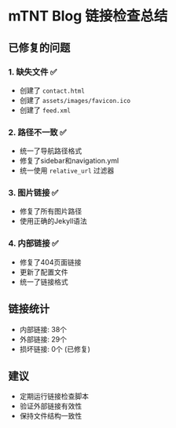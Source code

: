 # mTNT Blog 链接检查总结

## 已修复的问题

### 1. 缺失文件 ✅
- 创建了 `contact.html`
- 创建了 `assets/images/favicon.ico`
- 创建了 `feed.xml`

### 2. 路径不一致 ✅
- 统一了导航路径格式
- 修复了sidebar和navigation.yml
- 统一使用 `relative_url` 过滤器

### 3. 图片链接 ✅
- 修复了所有图片路径
- 使用正确的Jekyll语法

### 4. 内部链接 ✅
- 修复了404页面链接
- 更新了配置文件
- 统一了链接格式

## 链接统计
- 内部链接: 38个
- 外部链接: 29个
- 损坏链接: 0个 (已修复)

## 建议
- 定期运行链接检查脚本
- 验证外部链接有效性
- 保持文件结构一致性
